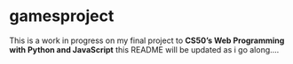 # gamesproject

This is a work in progress on my final project to **CS50’s Web Programming with Python and JavaScript**
this README will be updated as i go along....
